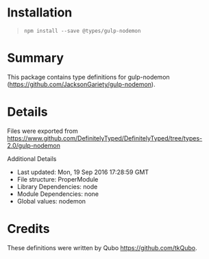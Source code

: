 # Installation
> `npm install --save @types/gulp-nodemon`

# Summary
This package contains type definitions for gulp-nodemon (https://github.com/JacksonGariety/gulp-nodemon).

# Details
Files were exported from https://www.github.com/DefinitelyTyped/DefinitelyTyped/tree/types-2.0/gulp-nodemon

Additional Details
 * Last updated: Mon, 19 Sep 2016 17:28:59 GMT
 * File structure: ProperModule
 * Library Dependencies: node
 * Module Dependencies: none
 * Global values: nodemon

# Credits
These definitions were written by Qubo <https://github.com/tkQubo>.
